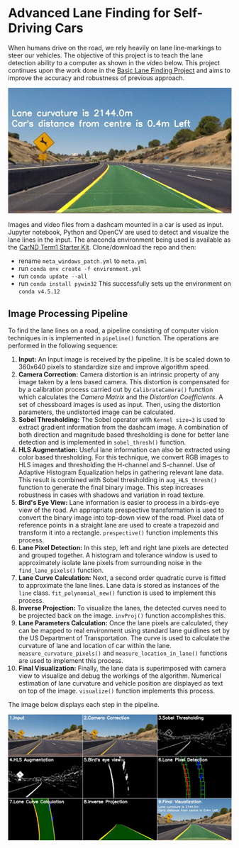 # Advanced Lane Finding for Self-Driving Cars

When humans drive on the road, we rely heavily on lane line-markings to steer our vehicles. The objective of this project is to teach the lane detection ability to a computer as shown in the video below. This project continues upon the work done in the [Basic Lane Finding Project](https://github.com/ssharma1991/autonomous-car-basic-lane-detection) and aims to improve the accuracy and robustness of previous approach.

<img src="test_images_output/test2.jpg" width="720" title="Image Processing Pipeline"/>

Images and video files from a dashcam mounted in a car is used as input. Jupyter notebook, Python and OpenCV are used to detect and visualize the lane lines in the input. The anaconda environment being used is available as the [CarND Term1 Starter Kit](https://github.com/udacity/CarND-Term1-Starter-Kit/blob/master/README.md). Clone/download the repo and then:
- rename `meta_windows_patch.yml` to `meta.yml`
- run `conda env create -f environment.yml`
- run `conda update --all`
- run `conda install pywin32`
This successfully sets up the environment on `conda v4.5.12`

## Image Processing Pipeline

To find the lane lines on a road, a pipeline consisting of computer vision techniques in is implemented in `pipeline()` function. The operations are performed in the following sequence:
1. **Input:** An Input image is received by the pipeline. It is be scaled down to 360x640 pixels to standardize size and improve algorithm speed.
2. **Camera Correction:** Camera distortion is an intrinsic property of any image taken by a lens based camera. This distortion is compensated for by a calibration process carried out by `CalibrateCamera()` function which calculates the *Camera Matrix* and the *Distortion Coefficients*. A set of chessboard images is used as input. Then, using the distortion parameters, the undistorted image can be calculated.
3. **Sobel Thresholding:** The Sobel operator with `Kernel size=3` is used to extract gradient information from the dashcam image. A combination of both direction and magnitude based thresholding is done for better lane detection and is implemented in `sobel_thresh()` function.
4. **HLS Augmentation:** Useful lane information can also be extracted using color based thresholding. For this technique, we convert RGB images to HLS images and thresholding the H-channel and S-channel. Use of Adaptive Histogram Equalization helps in gathering relevant lane data. This result is combined with Sobel thresholding in `aug_HLS_thresh()` function to generate the final binary image. This step increases robustness in cases with shadows and variation in road texture. 
5. **Bird's Eye View:** Lane information is easier to process in a birds-eye view of the road. An appropriate prespective transformation is used to convert the binary image into top-down view of the road. Pixel data of reference points in a straight lane are used to create a trapezoid and transform it into a rectangle. `prespective()` function implements this process.
6. **Lane Pixel Detection:** In this step, left and right lane pixels are detected and grouped together. A histogram and tolerance window is used to approximately isolate lane pixels from surrounding noise in the `find_lane_pixels()` function.
7. **Lane Curve Calculation:** Next, a second order quadratic curve is fitted to approximate the lane lines. Lane data is stored as instances of the `line` class. `fit_polynomial_new()` function is used to implement this process.
8. **Inverse Projection:** To visualize the lanes, the detected curves need to be projected back on the image. `invProj()` function accomplishes this.
9. **Lane Parameters Calculation:** Once the lane pixels are calculated, they can be mapped to real environment using standard lane guidlines set by the US Department of Transportation. The curve is used to calculate the curvature of lane and location of car within the lane. `measure_curvature_pixels()` and  `measure_location_in_lane()` functions are used to implement this process. 
10. **Final Visualization:** Finally, the lane data is superimposed with camera view to visualize and debug the workings of the algorithm. Numerical estimation of lane curvature and vehicle position are displayed as text on top of the image. `visualize()` function implements this process.

The image below displays each step in the pipeline.

<img src="test_images_output/test2_detail.jpg" width="900" title="Image Processing Pipeline"/>